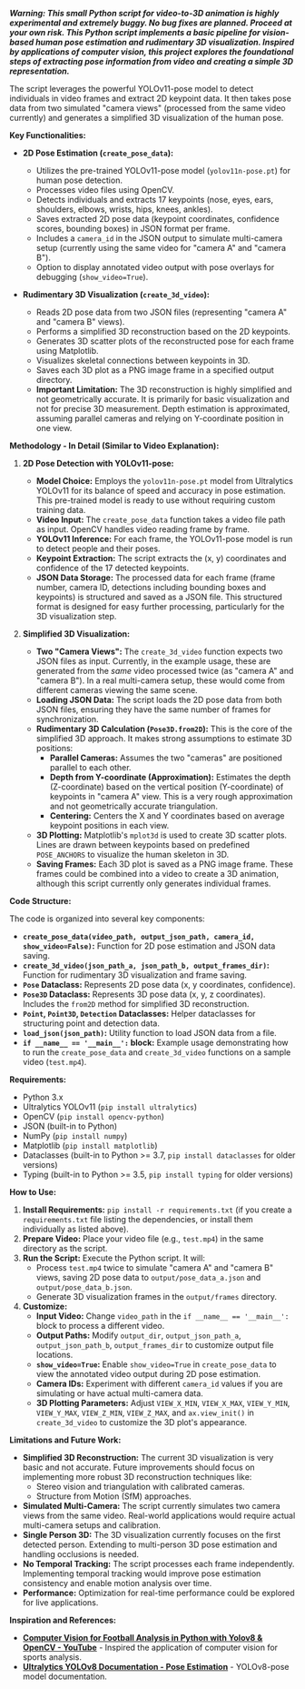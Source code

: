 ***Warning: This small Python script for video-to-3D animation is highly experimental and extremely buggy. No bug fixes are planned. Proceed at your own risk.
This Python script implements a basic pipeline for vision-based human pose estimation and rudimentary 3D visualization. Inspired by applications of computer vision, this project explores the foundational steps of extracting pose information from video and creating a simple 3D representation.***

The script leverages the powerful YOLOv11-pose model to detect individuals in video frames and extract 2D keypoint data.  It then takes pose data from two simulated "camera views" (processed from the same video currently) and generates a simplified 3D visualization of the human pose.

**Key Functionalities:**

*   **2D Pose Estimation (`create_pose_data`):**
    *   Utilizes the pre-trained YOLOv11-pose model (`yolov11n-pose.pt`) for human pose detection.
    *   Processes video files using OpenCV.
    *   Detects individuals and extracts 17 keypoints (nose, eyes, ears, shoulders, elbows, wrists, hips, knees, ankles).
    *   Saves extracted 2D pose data (keypoint coordinates, confidence scores, bounding boxes) in JSON format per frame.
    *   Includes a `camera_id` in the JSON output to simulate multi-camera setup (currently using the same video for "camera A" and "camera B").
    *   Option to display annotated video output with pose overlays for debugging (`show_video=True`).

*   **Rudimentary 3D Visualization (`create_3d_video`):**
    *   Reads 2D pose data from two JSON files (representing "camera A" and "camera B" views).
    *   Performs a simplified 3D reconstruction based on the 2D keypoints.
    *   Generates 3D scatter plots of the reconstructed pose for each frame using Matplotlib.
    *   Visualizes skeletal connections between keypoints in 3D.
    *   Saves each 3D plot as a PNG image frame in a specified output directory.
    *   **Important Limitation:** The 3D reconstruction is highly simplified and not geometrically accurate. It is primarily for basic visualization and not for precise 3D measurement.  Depth estimation is approximated, assuming parallel cameras and relying on Y-coordinate position in one view.

**Methodology - In Detail (Similar to Video Explanation):**

1.  **2D Pose Detection with YOLOv11-pose:**
    *   **Model Choice:** Employs the `yolov11n-pose.pt` model from Ultralytics YOLOv11 for its balance of speed and accuracy in pose estimation.  This pre-trained model is ready to use without requiring custom training data.
    *   **Video Input:**  The `create_pose_data` function takes a video file path as input. OpenCV handles video reading frame by frame.
    *   **YOLOv11 Inference:** For each frame, the YOLOv11-pose model is run to detect people and their poses.
    *   **Keypoint Extraction:** The script extracts the (x, y) coordinates and confidence of the 17 detected keypoints.
    *   **JSON Data Storage:**  The processed data for each frame (frame number, camera ID, detections including bounding boxes and keypoints) is structured and saved as a JSON file.  This structured format is designed for easy further processing, particularly for the 3D visualization step.

2.  **Simplified 3D Visualization:**
    *   **Two "Camera Views":** The `create_3d_video` function expects two JSON files as input.  Currently, in the example usage, these are generated from the *same* video processed twice (as "camera A" and "camera B").  In a real multi-camera setup, these would come from different cameras viewing the same scene.
    *   **Loading JSON Data:** The script loads the 2D pose data from both JSON files, ensuring they have the same number of frames for synchronization.
    *   **Rudimentary 3D Calculation (`Pose3D.from2D`):**  This is the core of the simplified 3D approach.  It makes strong assumptions to estimate 3D positions:
        *   **Parallel Cameras:** Assumes the two "cameras" are positioned parallel to each other.
        *   **Depth from Y-coordinate (Approximation):**  Estimates the depth (Z-coordinate) based on the vertical position (Y-coordinate) of keypoints in "camera A" view.  This is a very rough approximation and not geometrically accurate triangulation.
        *   **Centering:** Centers the X and Y coordinates based on average keypoint positions in each view.
    *   **3D Plotting:** Matplotlib's `mplot3d` is used to create 3D scatter plots.  Lines are drawn between keypoints based on predefined `POSE_ANCHORS` to visualize the human skeleton in 3D.
    *   **Saving Frames:** Each 3D plot is saved as a PNG image frame. These frames could be combined into a video to create a 3D animation, although this script currently only generates individual frames.

**Code Structure:**

The code is organized into several key components:

*   **`create_pose_data(video_path, output_json_path, camera_id, show_video=False)`:** Function for 2D pose estimation and JSON data saving.
*   **`create_3d_video(json_path_a, json_path_b, output_frames_dir)`:** Function for rudimentary 3D visualization and frame saving.
*   **`Pose` Dataclass:** Represents 2D pose data (x, y coordinates, confidence).
*   **`Pose3D` Dataclass:** Represents 3D pose data (x, y, z coordinates).  Includes the `from2D` method for simplified 3D reconstruction.
*   **`Point`, `Point3D`, `Detection` Dataclasses:** Helper dataclasses for structuring point and detection data.
*   **`load_json(json_path)`:** Utility function to load JSON data from a file.
*   **`if __name__ == '__main__':` block:**  Example usage demonstrating how to run the `create_pose_data` and `create_3d_video` functions on a sample video (`test.mp4`).

**Requirements:**

*   Python 3.x
*   Ultralytics YOLOv11 (`pip install ultralytics`)
*   OpenCV (`pip install opencv-python`)
*   JSON (built-in to Python)
*   NumPy (`pip install numpy`)
*   Matplotlib (`pip install matplotlib`)
*   Dataclasses (built-in to Python >= 3.7, `pip install dataclasses` for older versions)
*   Typing (built-in to Python >= 3.5, `pip install typing` for older versions)

**How to Use:**

1.  **Install Requirements:**  `pip install -r requirements.txt` (if you create a `requirements.txt` file listing the dependencies, or install them individually as listed above).
2.  **Prepare Video:** Place your video file (e.g., `test.mp4`) in the same directory as the script.
3.  **Run the Script:** Execute the Python script.  It will:
    *   Process `test.mp4` twice to simulate "camera A" and "camera B" views, saving 2D pose data to `output/pose_data_a.json` and `output/pose_data_b.json`.
    *   Generate 3D visualization frames in the `output/frames` directory.
4.  **Customize:**
    *   **Input Video:** Change `video_path` in the `if __name__ == '__main__':` block to process a different video.
    *   **Output Paths:** Modify `output_dir`, `output_json_path_a`, `output_json_path_b`, `output_frames_dir` to customize output file locations.
    *   **`show_video=True`:**  Enable `show_video=True` in `create_pose_data` to view the annotated video output during 2D pose estimation.
    *   **Camera IDs:**  Experiment with different `camera_id` values if you are simulating or have actual multi-camera data.
    *   **3D Plotting Parameters:** Adjust `VIEW_X_MIN`, `VIEW_X_MAX`, `VIEW_Y_MIN`, `VIEW_Y_MAX`, `VIEW_Z_MIN`, `VIEW_Z_MAX`, and `ax.view_init()` in `create_3d_video` to customize the 3D plot's appearance.

**Limitations and Future Work:**

*   **Simplified 3D Reconstruction:** The current 3D visualization is very basic and not accurate.  Future improvements should focus on implementing more robust 3D reconstruction techniques like:
    *   Stereo vision and triangulation with calibrated cameras.
    *   Structure from Motion (SfM) approaches.
*   **Simulated Multi-Camera:** The script currently simulates two camera views from the same video.  Real-world applications would require actual multi-camera setups and calibration.
*   **Single Person 3D:** The 3D visualization currently focuses on the first detected person.  Extending to multi-person 3D pose estimation and handling occlusions is needed.
*   **No Temporal Tracking:**  The script processes each frame independently.  Implementing temporal tracking would improve pose estimation consistency and enable motion analysis over time.
*   **Performance:**  Optimization for real-time performance could be explored for live applications.

**Inspiration and References:**

*   **[Computer Vision for Football Analysis in Python with Yolov8 & OpenCV - YouTube](https://www.youtube.com/watch?v=yJWAtr3kvPU)** -  Inspired the application of computer vision for sports analysis.
*   **[Ultralytics YOLOv8 Documentation - Pose Estimation](https://docs.ultralytics.com/tasks/pose/)** - YOLOv8-pose model documentation.
